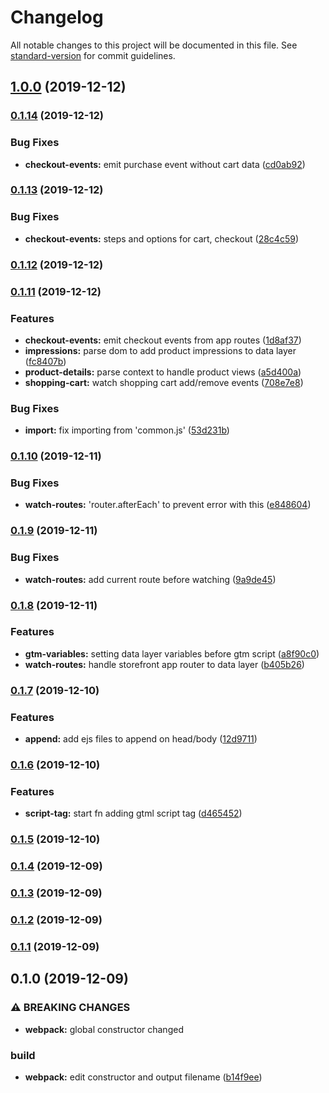 # Changelog

All notable changes to this project will be documented in this file. See [standard-version](https://github.com/conventional-changelog/standard-version) for commit guidelines.

## [1.0.0](https://github.com/ecomclub/widget-tag-manager/compare/v0.1.14...v1.0.0) (2019-12-12)

### [0.1.14](https://github.com/ecomclub/widget-tag-manager/compare/v0.1.13...v0.1.14) (2019-12-12)


### Bug Fixes

* **checkout-events:** emit purchase event without cart data ([cd0ab92](https://github.com/ecomclub/widget-tag-manager/commit/cd0ab92acd341370def66bc4924ee25a5a869e80))

### [0.1.13](https://github.com/ecomclub/widget-tag-manager/compare/v0.1.12...v0.1.13) (2019-12-12)


### Bug Fixes

* **checkout-events:** steps and options for cart, checkout ([28c4c59](https://github.com/ecomclub/widget-tag-manager/commit/28c4c59ee2d44356b16e1cad0bd5e550239a4768))

### [0.1.12](https://github.com/ecomclub/widget-tag-manager/compare/v0.1.11...v0.1.12) (2019-12-12)

### [0.1.11](https://github.com/ecomclub/widget-tag-manager/compare/v0.1.10...v0.1.11) (2019-12-12)


### Features

* **checkout-events:** emit checkout events from app routes ([1d8af37](https://github.com/ecomclub/widget-tag-manager/commit/1d8af379a86739c5c8ab441d023449261f552cdd))
* **impressions:** parse dom to add product impressions to data layer ([fc8407b](https://github.com/ecomclub/widget-tag-manager/commit/fc8407bf5e3971e9d6a01996f34644adcb7c56c5))
* **product-details:** parse context to handle product views ([a5d400a](https://github.com/ecomclub/widget-tag-manager/commit/a5d400a79c8a1bbb0033b560506d9ccc12686140))
* **shopping-cart:** watch shopping cart add/remove events ([708e7e8](https://github.com/ecomclub/widget-tag-manager/commit/708e7e87cdf24992a6bec43801e4e6978c77dd70))


### Bug Fixes

* **import:** fix importing from 'common.js' ([53d231b](https://github.com/ecomclub/widget-tag-manager/commit/53d231b263b8217114584de041f0808eafea38cd))

### [0.1.10](https://github.com/ecomclub/widget-tag-manager/compare/v0.1.9...v0.1.10) (2019-12-11)


### Bug Fixes

* **watch-routes:** 'router.afterEach' to prevent error with this ([e848604](https://github.com/ecomclub/widget-tag-manager/commit/e848604d1bc21cd531e3f1b0421682c2e3f5293a))

### [0.1.9](https://github.com/ecomclub/widget-tag-manager/compare/v0.1.8...v0.1.9) (2019-12-11)


### Bug Fixes

* **watch-routes:** add current route before watching ([9a9de45](https://github.com/ecomclub/widget-tag-manager/commit/9a9de45632d8974d4505441d5a6108d1773c09b7))

### [0.1.8](https://github.com/ecomclub/widget-tag-manager/compare/v0.1.7...v0.1.8) (2019-12-11)


### Features

* **gtm-variables:** setting data layer variables before gtm script ([a8f90c0](https://github.com/ecomclub/widget-tag-manager/commit/a8f90c0d0b742c91bd9e851f7f2fd86e01aefebb))
* **watch-routes:** handle storefront app router to data layer ([b405b26](https://github.com/ecomclub/widget-tag-manager/commit/b405b26029600c8db46543f6960f4a472d05f19a))

### [0.1.7](https://github.com/ecomclub/widget-tag-manager/compare/v0.1.6...v0.1.7) (2019-12-10)


### Features

* **append:** add ejs files to append on head/body ([12d9711](https://github.com/ecomclub/widget-tag-manager/commit/12d97113ce4bc95e89e6c4a0b7a8680ec103edda))

### [0.1.6](https://github.com/ecomclub/widget-tag-manager/compare/v0.1.5...v0.1.6) (2019-12-10)


### Features

* **script-tag:** start fn adding gtml script tag ([d465452](https://github.com/ecomclub/widget-tag-manager/commit/d465452a7f4f184bc125431b2d103e589b2814d9))

### [0.1.5](https://github.com/ecomclub/widget-tag-manager/compare/v0.1.4...v0.1.5) (2019-12-10)

### [0.1.4](https://github.com/ecomclub/widget-tag-manager/compare/v0.1.3...v0.1.4) (2019-12-09)

### [0.1.3](https://github.com/ecomclub/widget-tag-manager/compare/v0.1.2...v0.1.3) (2019-12-09)

### [0.1.2](https://github.com/ecomclub/widget-tag-manager/compare/v0.1.1...v0.1.2) (2019-12-09)

### [0.1.1](https://github.com/ecomclub/widget-tag-manager/compare/v0.1.0...v0.1.1) (2019-12-09)

## 0.1.0 (2019-12-09)


### ⚠ BREAKING CHANGES

* **webpack:** global constructor changed

### build

* **webpack:** edit constructor and output filename ([b14f9ee](https://github.com/ecomclub/widget-tag-manager/commit/b14f9eeda5f6e5d74133119a97a4a213a1e52d87))

